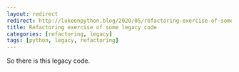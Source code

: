 ```yaml
---
layout: redirect
redirect: http://lukeonpython.blog/2020/05/refactoring-exercise-of-some-legacy-code/
title: Refactoring exercise of some legacy code
categories: [refactoring, legacy]
tags: [python, legacy, refactoring]
---
```


So there is this legacy code.
